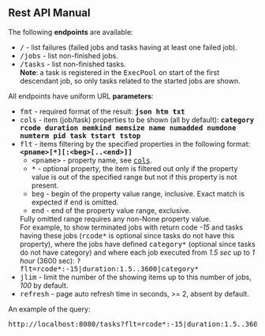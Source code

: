<h2>Rest API Manual</h2>

<p>The following <strong>endpoints</strong> are available:
<ul>
  <li><kbd>/</kbd> - list failures (failed jobs and tasks having at least one failed job).</li>
  <li><kbd>/jobs</kbd>  - list non-finished jobs.</li>
  <li><kbd>/tasks</kbd>  - list non-finished tasks.<br />
  <strong>Note</strong>: a task is registered in the <samp>ExecPool</samp> on start of the first descendant job, so only tasks related to the started jobs are shown.</li>
</ul>
</p>

<p>All endpoints have uniform URL <strong>parameters</strong>:
<ul>
  <li>
    <kbd id="fmt">fmt</kbd>  - required format of the result: <strong><samp>json htm txt</samp></strong>
  </li>
  <li>
    <kbd id="cols">cols</kbd>  - item (job/task) properties to be shown (all by default):
    <strong><samp>category rcode duration memkind memsize name numadded numdone numterm pid task tstart tstop</samp></strong>
  </li>
  <li>
    <kbd id="flt">flt</kbd>  - items filtering by the specified properties in the following format:
    <strong><samp>&lt;pname&gt;[*][:&lt;beg&gt;[..&lt;end&gt;]]</samp></strong>
    <ul>
      <li>
        <kbd>&lt;pname&gt;</kbd>  - property name, see <a href="#cols"><kbd>cols</kbd></a>.
      </li>
      <li>
        <kbd>*</kbd>  - optional property, the item is filtered out only if
        the property value is out of the specified range but not if
        this property is not present.
      </li>
      <li>
        <kbd>beg</kbd>  - begin of the property value range, inclusive.
        Exact match is expected if <kbd>end</kbd> is omitted.
      </li>
      <li>
        <kbd>end</kbd>  - end of the property value range, exclusive.
      </li>
    </ul>
    Fully omitted range requires any non-None property value. <br />
    For example, to show terminated jobs with return code <var>-15</var> and tasks having these jobs (<samp>rcode*</samp> is optional since tasks do not have this property), where the jobs have defined <samp>category*</samp> (optional since tasks do not have category) and where each job executed from <var>1.5 sec</var> up to <var>1 hour</var> (3600 sec):
    <samp>?flt=rcode*:-15|duration:1.5..3600|category*</samp>
  </li>
  <li>
    <kbd>jlim</kbd>  - limit the number of the showing items up to this number of jobs, <var>100</var> by default.
  </li>
  <li>
    <kbd>refresh</kbd>  - page auto refresh time in seconds, >= 2, absent by default.
  </li>
</ul>
</p>

<p> An example of the query:
<pre>
http://localhost:8080/tasks?flt=rcode*:-15|duration:1.5..3600|category*
</pre>
</p>

